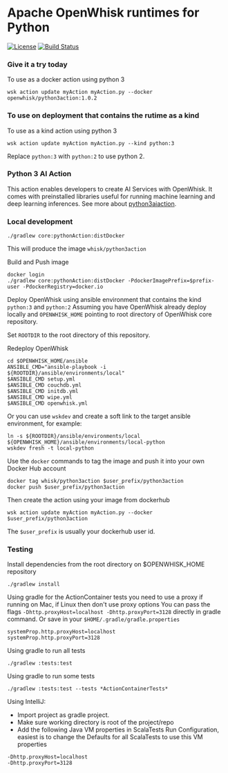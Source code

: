 <!--
#
# Licensed to the Apache Software Foundation (ASF) under one or more
# contributor license agreements.  See the NOTICE file distributed with
# this work for additional information regarding copyright ownership.
# The ASF licenses this file to You under the Apache License, Version 2.0
# (the "License"); you may not use this file except in compliance with
# the License.  You may obtain a copy of the License at
#
#     http://www.apache.org/licenses/LICENSE-2.0
#
# Unless required by applicable law or agreed to in writing, software
# distributed under the License is distributed on an "AS IS" BASIS,
# WITHOUT WARRANTIES OR CONDITIONS OF ANY KIND, either express or implied.
# See the License for the specific language governing permissions and
# limitations under the License.
#
-->

# Apache OpenWhisk runtimes for Python
[![License](https://img.shields.io/badge/license-Apache--2.0-blue.svg)](http://www.apache.org/licenses/LICENSE-2.0)
[![Build Status](https://travis-ci.org/apache/openwhisk-runtime-python.svg?branch=master)](https://travis-ci.org/apache/openwhisk-runtime-python)


### Give it a try today
To use as a docker action using python 3
```
wsk action update myAction myAction.py --docker openwhisk/python3action:1.0.2
```

### To use on deployment that contains the rutime as a kind
To use as a kind action using python 3
```
wsk action update myAction myAction.py --kind python:3
```
Replace `python:3` with `python:2` to use python 2.


### Python 3 AI Action
This action enables developers to create AI Services with OpenWhisk. It comes with preinstalled libraries useful for running machine learning and deep learning inferences. See more about [python3aiaction](./core/python3AiAction).

### Local development
```
./gradlew core:pythonAction:distDocker
```
This will produce the image `whisk/python3action`

Build and Push image
```
docker login
./gradlew core:pythonAction:distDocker -PdockerImagePrefix=$prefix-user -PdockerRegistry=docker.io
```

Deploy OpenWhisk using ansible environment that contains the kind `python:3` and `python:2`
Assuming you have OpenWhisk already deploy locally and `OPENWHISK_HOME` pointing to root directory of OpenWhisk core repository.

Set `ROOTDIR` to the root directory of this repository.

Redeploy OpenWhisk
```
cd $OPENWHISK_HOME/ansible
ANSIBLE_CMD="ansible-playbook -i ${ROOTDIR}/ansible/environments/local"
$ANSIBLE_CMD setup.yml
$ANSIBLE_CMD couchdb.yml
$ANSIBLE_CMD initdb.yml
$ANSIBLE_CMD wipe.yml
$ANSIBLE_CMD openwhisk.yml
```

Or you can use `wskdev` and create a soft link to the target ansible environment, for example:
```
ln -s ${ROOTDIR}/ansible/environments/local ${OPENWHISK_HOME}/ansible/environments/local-python
wskdev fresh -t local-python
```

Use the `docker` commands to tag the image and push it into your own Docker Hub account
```
docker tag whisk/python3action $user_prefix/python3action
docker push $user_prefix/python3action
```
Then create the action using your image from dockerhub
```
wsk action update myAction myAction.py --docker $user_prefix/python3action
```
The `$user_prefix` is usually your dockerhub user id.

### Testing
Install dependencies from the root directory on $OPENWHISK_HOME repository
```
./gradlew install
```

Using gradle for the ActionContainer tests you need to use a proxy if running on Mac, if Linux then don't use proxy options
You can pass the flags `-Dhttp.proxyHost=localhost -Dhttp.proxyPort=3128` directly in gradle command.
Or save in your `$HOME/.gradle/gradle.properties`
```
systemProp.http.proxyHost=localhost
systemProp.http.proxyPort=3128
```
Using gradle to run all tests
```
./gradlew :tests:test
```
Using gradle to run some tests
```
./gradlew :tests:test --tests *ActionContainerTests*
```
Using IntelliJ:
- Import project as gradle project.
- Make sure working directory is root of the project/repo
- Add the following Java VM properties in ScalaTests Run Configuration, easiest is to change the Defaults for all ScalaTests to use this VM properties
```
-Dhttp.proxyHost=localhost
-Dhttp.proxyPort=3128
```
